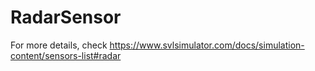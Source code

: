 # RadarSensor

For more details, check https://www.svlsimulator.com/docs/simulation-content/sensors-list#radar
